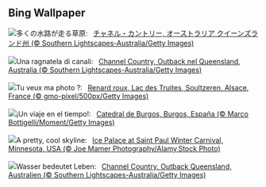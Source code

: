 ## Bing Wallpaper
![](https://www.bing.com/th?id=OHR.ChannelOutback_JA-JP8591978293_UHD.jpg&w=1000)多くの水路が走る草原:&nbsp;&ensp;[チャネル・カントリー, オーストラリア クイーンズランド州 (© Southern Lightscapes-Australia/Getty Images)](https://www.bing.com/th?id=OHR.ChannelOutback_JA-JP8591978293_UHD.jpg)
<br><br/>
![](https://www.bing.com/th?id=OHR.ChannelOutback_IT-IT0059174441_UHD.jpg&w=1000)Una ragnatela di canali:&nbsp;&ensp;[Channel Country, Outback nel Queensland, Australia (© Southern Lightscapes-Australia/Getty Images)](https://www.bing.com/th?id=OHR.ChannelOutback_IT-IT0059174441_UHD.jpg)
<br><br/>
![](https://www.bing.com/th?id=OHR.SnowFox_FR-FR3113896350_UHD.jpg&w=1000)Tu veux ma photo ?:&nbsp;&ensp;[Renard roux, Lac des Truites, Soultzeren, Alsace, France (© gmo-pixel/500px/Getty Images)](https://www.bing.com/th?id=OHR.SnowFox_FR-FR3113896350_UHD.jpg)
<br><br/>
![](https://www.bing.com/th?id=OHR.SanLesmesBurgos_ES-ES5995468445_UHD.jpg&w=1000)¡Un viaje en el tiempo!:&nbsp;&ensp;[Catedral de Burgos, Burgos, España (© Marco Bottigelli/Moment/Getty Images)](https://www.bing.com/th?id=OHR.SanLesmesBurgos_ES-ES5995468445_UHD.jpg)
<br><br/>
![](https://www.bing.com/th?id=OHR.WinterCarnival_EN-GB6178646232_UHD.jpg&w=1000)A pretty, cool skyline:&nbsp;&ensp;[Ice Palace at Saint Paul Winter Carnival, Minnesota, USA (© Joe Mamer Photography/Alamy Stock Photo)](https://www.bing.com/th?id=OHR.WinterCarnival_EN-GB6178646232_UHD.jpg)
<br><br/>
![](https://www.bing.com/th?id=OHR.ChannelOutback_DE-DE2211262112_UHD.jpg&w=1000)Wasser bedeutet Leben:&nbsp;&ensp;[Channel Country, Outback Queensland, Australien (© Southern Lightscapes-Australia/Getty Images)](https://www.bing.com/th?id=OHR.ChannelOutback_DE-DE2211262112_UHD.jpg)
<br><br/>
